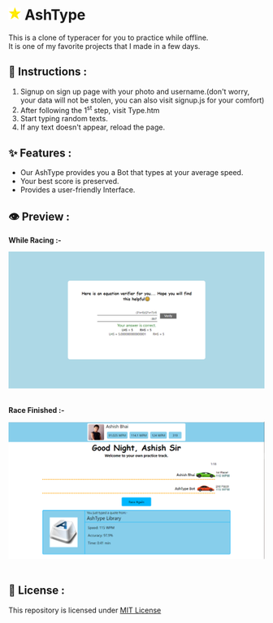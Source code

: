 # <img src='https://github.com/AshishAntil07/AshishAntil07/blob/home/5pointedStar.svg' height='25px' width='25px'> AshType
This is a clone of typeracer for you to practice while offline.<br>
It is one of my favorite projects that I made in a few days.<br>

## 📄 Instructions :
<ol>
  <li>Signup on sign up page with your photo and username.(don't worry, your data will not be stolen, you can also visit signup.js for your comfort)</li>
  <li>After following the 1<sup>st</sup> step, visit Type.htm</li>
  <li>Start typing random texts.</li>
  <li>If any text doesn't appear, reload the page.</li>
</ol>

## ✨ Features :
<ul>
  <li>Our AshType provides you a Bot that types at your average speed.</li>
  <li>Your best score is preserved.</li>
  <li>Provides a user-friendly Interface.</li>
</ul>

## 👁 Preview :
**While Racing :-**
<div>
  <img src = 'https://github.com/AshishAntil07/AshishAntil07/blob/TRClone/preview.png'>
</div>
<br>

**Race Finished :-**
<div>
  <img src = 'https://github.com/AshishAntil07/AshishAntil07/blob/TRClone/preview-result.png'>
</div>
<br>

## 📰 License :
This repository is licensed under [MIT License](https://github.com/AshishAntil07/TyperacerClone/blob/main/LICENSE.md)
